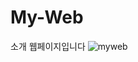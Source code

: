 # My-Web
소개 웹페이지입니다
![myweb](https://user-images.githubusercontent.com/73813866/105139134-3a0b1380-5b39-11eb-97a3-1d8b50938fbd.PNG)
